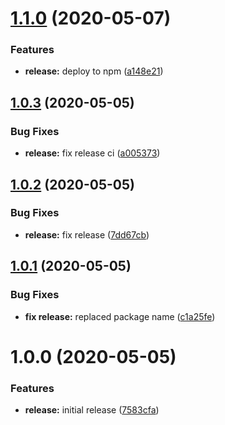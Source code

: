 # [1.1.0](https://github.com/shasaf1986/distortion-effect-carousel/compare/v1.0.3...v1.1.0) (2020-05-07)


### Features

* **release:** deploy to npm ([a148e21](https://github.com/shasaf1986/distortion-effect-carousel/commit/a148e21abc9dae50115c9a225aba7acbff674171))

## [1.0.3](https://github.com/shasaf1986/distortion-effect-carousel/compare/v1.0.2...v1.0.3) (2020-05-05)


### Bug Fixes

* **release:** fix release ci ([a005373](https://github.com/shasaf1986/distortion-effect-carousel/commit/a0053730d9963f518c692167c52616d57fb1a930))

## [1.0.2](https://github.com/shasaf1986/distortion-effect-carousel/compare/v1.0.1...v1.0.2) (2020-05-05)


### Bug Fixes

* **release:** fix release ([7dd67cb](https://github.com/shasaf1986/distortion-effect-carousel/commit/7dd67cb367186fc475eb9cfe37eeb34f00eebfb7))

## [1.0.1](https://github.com/shasaf1986/distortion-effect-carousel/compare/v1.0.0...v1.0.1) (2020-05-05)


### Bug Fixes

* **fix release:** replaced package name ([c1a25fe](https://github.com/shasaf1986/distortion-effect-carousel/commit/c1a25fe0c18247adc2b321d05b6cd5f758b6c8da))

# 1.0.0 (2020-05-05)


### Features

* **release:** initial release ([7583cfa](https://github.com/shasaf1986/distortion-effect-carousel/commit/7583cfa6e2343031805b5c8b352b047aee5ff056))
